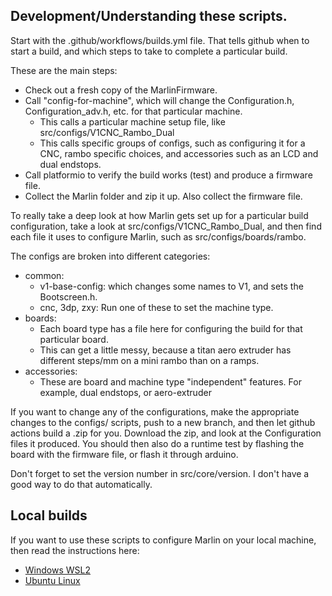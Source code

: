 ## Development/Understanding these scripts.

Start with the .github/workflows/builds.yml file. That tells github when to start a build, and which
steps to take to complete a particular build.

These are the main steps:
 - Check out a fresh copy of the MarlinFirmware.
 - Call "config-for-machine", which will change the Configuration.h, Configuration_adv.h, etc. for
     that particular machine.
     - This calls a particular machine setup file, like src/configs/V1CNC_Rambo_Dual
     - This calls specific groups of configs, such as configuring it for a CNC, rambo specific
         choices, and accessories such as an LCD and dual endstops.
 - Call platformio to verify the build works (test) and produce a firmware file.
 - Collect the Marlin folder and zip it up. Also collect the firmware file.

To really take a deep look at how Marlin gets set up for a particular build configuration, take a
look at src/configs/V1CNC_Rambo_Dual, and then find each file it uses to configure Marlin, such as
src/configs/boards/rambo.

The configs are broken into different categories:
 - common:
     - v1-base-config: which changes some names to V1, and sets the Bootscreen.h.
     - cnc, 3dp, zxy: Run one of these to set the machine type.
 - boards:
     - Each board type has a file here for configuring the build for that particular board.
     - This can get a little messy, because a titan aero extruder has different steps/mm on a mini
         rambo than on a ramps.
 - accessories:
     - These are board and machine type "independent" features. For example, dual endstops, or
         aero-extruder

If you want to change any of the configurations, make the appropriate changes to the configs/
scripts, push to a new branch, and then let github actions build a .zip for you. Download the zip,
and look at the Configuration files it produced. You should then also do a runtime test by flashing
the board with the firmware file, or flash it through arduino.

Don't forget to set the version number in src/core/version. I don't have a good way to do that
automatically.

## Local builds

If you want to use these scripts to configure Marlin on your local machine, then read the instructions here:

- [Windows WSL2](UBUNTU_BUILD.md)
- [Ubuntu Linux](UBUNTU_BUILD.md)
